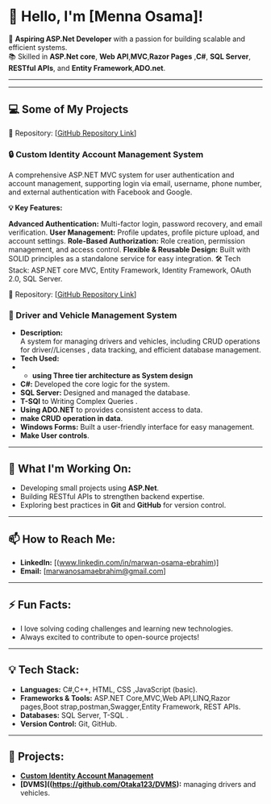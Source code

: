 # 👋 Hello, I'm [Menna Osama]!

🌟 **Aspiring ASP.Net Developer** with a passion for building scalable and efficient systems.  
📚 Skilled in **ASP.Net core**, **Web API**,**MVC**,**Razor Pages** ,**C#**, **SQL Server**, **RESTful APIs**, and **Entity Framework**,**ADO.net**.  

---

---
## 💻 Some of My Projects


📂 Repository: [[GitHub Repository Link](https://github.com/Otaka123/AspNetCoreMvc_Custom_Account_Mangement)]
### **🔒 Custom Identity Account Management System**
A comprehensive ASP.NET MVC system for user authentication and account management, supporting login via email, username, phone number, and external authentication with Facebook and Google.

**💡 Key Features:**

**Advanced Authentication:** Multi-factor login, password recovery, and email verification.
**User Management:** Profile updates, profile picture upload, and account settings.
**Role-Based Authorization:** Role creation, permission management, and access control.
**Flexible & Reusable Design:** Built with SOLID principles as a standalone service for easy integration.
🛠 Tech Stack: ASP.NET core MVC, Entity Framework, Identity Framework, OAuth 2.0, SQL Server.



📂 Repository: [[GitHub Repository Link](https://github.com/Otaka123/DVMS)]
### **🚗 Driver and Vehicle Management System**
- **Description:**  
  A system for managing drivers and vehicles, including CRUD operations for driver//Licenses , data tracking, and efficient database management.  
- **Tech Used:**
-   - **using Three tier architecture as System design**
  - **C#:** Developed the core logic for the system.  
  - **SQL Server:** Designed and managed the database.
  - **T-SQl** to Writing Complex Queries .
  - **Using ADO.NET** to provides consistent access to data.
  - **make CRUD operation in data**.
  - **Windows Forms:** Built a user-friendly interface for easy management.
  - **Make User controls**.
    
---

## 🌱 What I'm Working On:
- Developing small projects using **ASP.Net**.
- Building RESTful APIs to strengthen backend expertise.
- Exploring best practices in **Git** and **GitHub** for version control.
---
## 📫 How to Reach Me:
- **LinkedIn:** [(www.linkedin.com/in/marwan-osama-ebrahim)]
- **Email:** [marwanosamaebrahim@gmail.com]

---

## ⚡ Fun Facts:
- I love solving coding challenges and learning new technologies.
- Always excited to contribute to open-source projects!

---

## 💡 Tech Stack:
- **Languages:** C#,C++,  HTML, CSS ,JavaScript (basic).
- **Frameworks & Tools:** ASP.NET Core,MVC,Web API,LINQ,Razor pages,Boot strap,postman,Swagger,Entity Framework, REST APIs.
- **Databases:** SQL Server, T-SQL .
- **Version Control:** Git, GitHub.

---

## 🚀 Projects:
- **[Custom Identity Account Management](https://github.com/Otaka123/AspNetCoreMvc_Custom_Account_Mangement)**
- **[DVMS]((https://github.com/Otaka123/DVMS):** managing drivers and vehicles.
